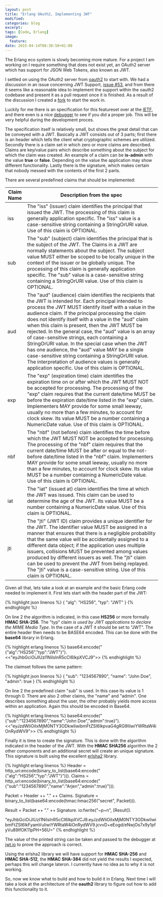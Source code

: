 ```yaml
---
layout: post
title: "Erlang OAuth2, Implementing JWT"
modified:
categories: blog
excerpt:
tags: [Code, Erlang]
image:
  feature:
date: 2015-04-14T08:30:50+01:00
---
```

  
The Erlang eco system is slowly becoming more mature. For a project I
am working on I require something that does not exist yet, an OAuth2
server which has support for JSON Web Tokens, also known as JWT.

I settled on using the OAuth2 server from
[oauth2](https://github.com/kivra/oauth2) to start with. We had a
discussion in an issue concerning JWT Support,
[issue #53](https://github.com/kivra/oauth2/issues/53), and from there
it seems like a reasonable idea to implement the support within the
oauth2 codebase and present it as a pull request once it is
finished. As a result of the discussion I created a
[fork](https://github.com/credmp/oauth2) to start the work in.

Luckily for me there is an specification for this featureset over at
the
[IETF](http://tools.ietf.org/html/draft-ietf-oauth-json-web-token),
and there even is a nice [debugger](http://jwt.io/) to see if you did
a proper job. This will be very helpful during the development proces.

The specification itself is relatively small, but shows the great
detail that can be conveyed with a JWT. Basically a JWT consists out
of 3 parts; first there is an header which tells the client what
cryptographic schemes are utilized. Secondly there is a claim set in
which zero or more claims are described. Claims are key/value pairs
which describe something about the subject for which the claim was
created. An example of a claim can be **is-admin** with the value **true**
or **false**. Depending on the value the application may show different
functionality. Lastly there is the signature, which makes certain that
nobody messed with the contents of the first 2 parts.

There are several predefined claims that should be implemented:

  | Claim Name | Description from the spec |
  |------------|-------------|
  | iss | The "iss" (issuer) claim identifies the principal that issued the JWT.  The processing of this claim is generally application specific. The "iss" value is a case-sensitive string containing a StringOrURI value.  Use of this claim is OPTIONAL. |
  | sub | The "sub" (subject) claim identifies the principal that is the subject of the JWT.  The Claims in a JWT are normally statements about the subject.  The subject value MUST either be scoped to be locally unique in the context of the issuer or be globally unique. The processing of this claim is generally application specific.  The "sub" value is a case-sensitive string containing a StringOrURI value.  Use of this claim is OPTIONAL. |
  | aud | The "aud" (audience) claim identifies the recipients that the JWT is intended for.  Each principal intended to process the JWT MUST identify itself with a value in the audience claim.  If the principal processing the claim does not identify itself with a value in the "aud" claim when this claim is present, then the JWT MUST be rejected.  In the general case, the "aud" value is an array of case-sensitive strings, each containing a StringOrURI value.  In the special case when the JWT has one audience, the "aud" value MAY be a single case-sensitive string containing a StringOrURI value.  The interpretation of audience values is generally application specific. Use of this claim is OPTIONAL. |
  | exp | The "exp" (expiration time) claim identifies the expiration time on or after which the JWT MUST NOT be accepted for processing.  The processing of the "exp" claim requires that the current date/time MUST be before the expiration date/time listed in the "exp" claim. Implementers MAY provide for some small leeway, usually no more than a few minutes, to account for clock skew.  Its value MUST be a number containing a NumericDate value.  Use of this claim is OPTIONAL. |
  | nbf | The "nbf" (not before) claim identifies the time before which the JWT MUST NOT be accepted for processing.  The processing of the "nbf" claim requires that the current date/time MUST be after or equal to the not-before date/time listed in the "nbf" claim.  Implementers MAY provide for some small leeway, usually no more than a few minutes, to account for clock skew.  Its value MUST be a number containing a NumericDate value.  Use of this claim is OPTIONAL. |
  | iat | The "iat" (issued at) claim identifies the time at which the JWT was issued.  This claim can be used to determine the age of the JWT.  Its value MUST be a number containing a NumericDate value.  Use of this claim is OPTIONAL. |
  | jti | The "jti" (JWT ID) claim provides a unique identifier for the JWT. The identifier value MUST be assigned in a manner that ensures that there is a negligible probability that the same value will be accidentally assigned to a different data object; if the application uses multiple issuers, collisions MUST be prevented among values produced by different issuers as well.  The "jti" claim can be used to prevent the JWT from being replayed.  The "jti" value is a case-sensitive string.  Use of this claim is OPTIONAL. |

Given all that, lets take a look at an example and the basic Erlang
code needed to implement it. First lets start with the header part of the JWT:

{% highlight json linenos %}
{
  "alg": "HS256",
  "typ": "JWT"
}
{% endhighlight %}

On line 2 the algorithm is indicated, in this case **HS256** or more
formally **HMAC SHA-256**. The "typ" claim _is used by JWT applications
to declare the MIME Media Type_. In the case of a JWT it should be set
to "JWT". The entire header then needs to be BASE64 encoded. This can
be done with the **base64** library in Erlang.

{% highlight erlang linenos %}
base64:encode("{\"alg\":\"HS256\",\"typ\":\"JWT\"}").
<<"eyJhbGciOiJIUzI1NiIsInR5cCI6IkpXVCJ9">>
{% endhighlight %}

The claimset follows the same pattern:

{% highlight json linenos %}
{
  "sub": "1234567890",
  "name": "John Doe",
  "admin": true
}
{% endhighlight %}

On line 2 the predefined claim "sub" is used. In this case its value
is 1 through 0. There are also 2 other claims, the "name" and
"admin". One describes something about the user, the other probably
yields more access within an application. Again this should be encoded
in Base64.

{% highlight erlang linenos %}
base64:encode("{\"sub\":\"1234567890\",\"name\":\"John Doe\",\"admin\":true}").
<<"eyJzdWIiOiIxMjM0NTY3ODkwIiwibmFtZSI6IkpvaG4gRG9lIiwiYWRtaW4iOnRydWV9">>
{% endhighlight %}

Finally it is time to create the signature. This is done with the
algorithm indicated in the header of the JWT. With the **HMAC SHA256**
algorithm the 2 other components and an additional secret will create
an unique signature. This signature is built using the excellent
[erlsha2](https://github.com/vinoski/erlsha2) library.

{% highlight erlang linenos %}
Header = http_uri:encode(binary_to_list(base64:encode("{\"alg\":\"HS256\",\"typ\":\"JWT\"}"))).
Claims = http_uri:encode(binary_to_list(base64:encode("{\"sub\":\"1234567890\",\"name\":\"Arjen\",\"admin\":true}"))).

Packet = Header ++ "." ++ Claims.
Signature = binary_to_list(base64:encode(hmac:hmac256("secret", Packet))).

Result = Packet ++ "." ++ Signature.
io:fwrite("~p~n", [Result]).

"eyJhbGciOiJIUzI1NiIsInR5cCI6IkpXVCJ9.eyJzdWIiOiIxMjM0NTY3ODkwIiwibmFtZSI6IkFyamVuIiwiYWRtaW4iOnRydWV9.jcvvD+eEogd/eNwjOs7x9y1pfyVu89IfOK11pPH+56U="
{% endhighlight %}

The value of the printed string can be taken and passed to the
debugger at [jwt.io](http://jwt.io) to prove the approach is correct.

Using the erlsha2 library we will have support for **HMAC SHA-256**
and **HMAC SHA-512**, the **HMAC SHA-384** did not yield the results I
expected, perhaps this will change lateron. I currently have no idea
as to why it is not working.

So, now we know what to build and how to build it in Erlang. Next time
I will take a look at the architecture of the **oauth2** library to
figure out how to add this functionality to it.
